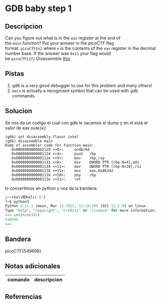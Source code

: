 
# GDB baby step 1

## Descripcion
Can you figure out what is in the `eax` register at the end of the `main` function? Put your answer in the picoCTF flag format: `picoCTF{n}` where `n` is the contents of the `eax` register in the decimal number base. If the answer was `0x11` your flag would be `picoCTF{17}`.Disassemble [this](https://artifacts.picoctf.net/c/512/debugger0_a).
## Pistas
1. gdb is a very good debugger to use for this problem and many others!
2. `main` is actually a recognized symbol that can be used with gdb commands.
## Solucion
Se nos da un codigo el cual con gdb le sacamos el dump y en el esta el valor de eax `0x86342`
```bash()
(gdb) set disassembly-flavor intel
(gdb) disassemble main
Dump of assembler code for function main:
   0x0000000000001129 <+0>:     endbr64
   0x000000000000112d <+4>:     push   rbp
   0x000000000000112e <+5>:     mov    rbp,rsp
   0x0000000000001131 <+8>:     mov    DWORD PTR [rbp-0x4],edi
   0x0000000000001134 <+11>:    mov    QWORD PTR [rbp-0x10],rsi
   0x0000000000001138 <+15>:    mov    eax,0x86342
   0x000000000000113d <+20>:    pop    rbp
   0x000000000000113e <+21>:    ret

```

lo convertimos en python y nos da la bandera:
```python 
┌──(kali㉿kali)-[~]
└─$ python3       
Python 3.11.2 (main, Mar 13 2023, 12:18:29) [GCC 12.2.0] on linux
Type "help", "copyright", "credits" or "license" for more information.
>>> int(0x86342)
549698
>>>
```
## Bandera

picoCTF{549698}

## Notas adicionales

| comando | descripcion |
| --- | --- |

## Referencias
